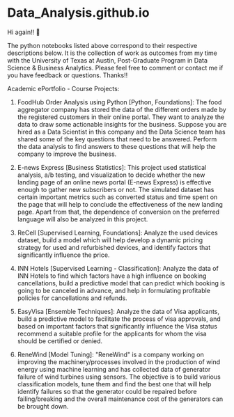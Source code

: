 # Data_Analysis.github.io

Hi again!! 👋

The python notebooks listed above correspond to their respective descriptions below. It is the collection of work as outcomes from my time with the 
University of Texas at Austin, Post-Graduate Program in Data Science & Business Analytics. Please feel free to comment or contact me if you have feedback or questions.  Thanks!!
  
  
Academic ePortfolio - Course Projects:

1. FoodHub Order Analysis using Python [Python, Foundations]: 
  The food aggregator company has stored the data of the different orders made by the registered customers in their online portal. They want to analyze the data to draw some actionable insights for the business. Suppose you are hired as a Data Scientist in this company and the Data Science team has shared some of the key questions that need to be answered. Perform the data analysis to find answers to these questions that will help the company to improve the business.
  
2. E-news Express [Business Statistics]: 
  This project used statistical analysis, a/b testing, and visualization to decide whether the new landing page of an online news portal (E-news Express) is effective enough to gather new subscribers or not. The simulated dataset has certain important metrics such as converted status and time spent on the page that will help to conclude the effectiveness of the new landing page. Apart from that, the dependence of conversion on the preferred language will also be analyzed in this project.
  
3. ReCell [Supervised Learning, Foundations]: 
  Analyze the used devices dataset, build a model which will help develop a dynamic pricing strategy for used and refurbished devices, and identify factors that significantly influence the price.
  
4. INN Hotels [Supervised Learning - Classification]: 
 Analyze the data of INN Hotels to find which factors have a high influence on booking cancellations, build a predictive model that can predict which booking is going to be canceled in advance, and help in formulating profitable policies for cancellations and refunds.
 
 5. EasyVisa [Ensemble Techniques]:
  Analyze the data of Visa applicants, build a predictive model to facilitate the process of visa approvals, and based on important factors that significantly influence the Visa status recommend a suitable profile for the applicants for whom the visa should be certified or denied.
  
 6. ReneWind [Model Tuning]:
  "ReneWind" is a company working on improving the machinery/processes involved in the production of wind energy using machine learning and has collected data of generator failure of wind turbines using sensors. The objective is to build various classification models, tune them and find the best one that will help identify failures so that the generator could be repaired before failing/breaking and the overall maintenance cost of the generators can be brought down.
